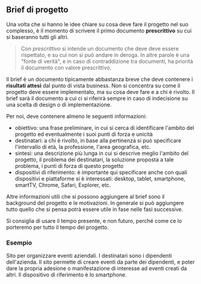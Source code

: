 ## Brief di progetto
Una volta che si hanno le idee chiare su cosa deve fare il progetto nel suo complesso, è il momento di scrivere il primo documento **prescrittivo** su cui si baseranno tutti gli altri.

> Con _prescrittivo_ si intende un documento che deve deve essere rispettato, e su cui non si può andare in deroga. In altre parole è una "fonte di verità", e in caso di contraddizione tra documenti, ha priorità il documento con valore prescrittivo.

Il brief è un documento tipicamente abbastanza breve che deve contenere i **risultati attesi** dal punto di vista business. Non si concentra su come il progetto deve essere implementato, ma su cosa deve fare e a chi è rivolto. Il brief sarà il documento a cui ci si riferirà sempre in caso di indecisione su una scelta di design o di implementazione.

Per noi, deve contenere almeno le seguenti informazioni:
- obiettivo: una frase preliminare, in cui si cerca di identificare l'ambito del progetto ed eventualmente i suoi punti di forza e unicità
- destinatari: a chi è rivolto, in base alla pertinenza si può specificare l'intervallo di età, la professione, l'area geografica, etc.
- sintesi: una descrizione più lunga in cui si descrive meglio l'ambito del progetto, il problema dei destinatari, la soluzione proposta a tale problema, i punti di forza di questo progetto
- dispositivi di riferimento: è importante qui specificare anche con quali dispositivi e piattaforme si è interessati: desktop, tablet, smartphone, smartTV, Chrome, Safari, Explorer, etc.

Altre informazioni utili che si possono aggiungere al brief sono il background del progetto e le motivazioni. In generale si può aggiungere tutto quello che si pensa potrà essere utile in fase nelle fasi successive.

Si consiglia di usare il tempo presente, e non futuro, perché come ce lo porteremo per tutto il tempo del progetto.

### Esempio
Sito per organizzare eventi aziendali. I destinatari sono i dipendenti dell'azienda. Il sito permette di creare eventi da parte dei dipendenti, e poter dare la propria adesione o manifestazione di interesse ad eventi creati da altri. Il dispositivo di riferimento è lo smartphone.
